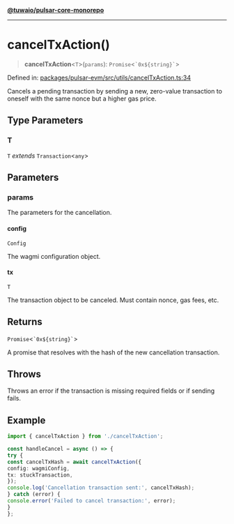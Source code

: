 [**@tuwaio/pulsar-core-monorepo**](../../../README.md)

***

# cancelTxAction()

> **cancelTxAction**\<`T`\>(`params`): `Promise`\<`` `0x${string}` ``\>

Defined in: [packages/pulsar-evm/src/utils/cancelTxAction.ts:34](https://github.com/TuwaIO/pulsar-core/blob/3dd99361d439c3516b34d795b4c0fe6affcc943c/packages/pulsar-evm/src/utils/cancelTxAction.ts#L34)

Cancels a pending transaction by sending a new, zero-value transaction to oneself
with the same nonce but a higher gas price.

## Type Parameters

### T

`T` *extends* `Transaction`\<`any`\>

## Parameters

### params

The parameters for the cancellation.

#### config

`Config`

The wagmi configuration object.

#### tx

`T`

The transaction object to be canceled. Must contain nonce, gas fees, etc.

## Returns

`Promise`\<`` `0x${string}` ``\>

A promise that resolves with the hash of the new cancellation transaction.

## Throws

Throws an error if the transaction is missing required fields or if sending fails.

## Example

```ts
import { cancelTxAction } from './cancelTxAction';

const handleCancel = async () => {
try {
const cancelTxHash = await cancelTxAction({
config: wagmiConfig,
tx: stuckTransaction,
});
console.log('Cancellation transaction sent:', cancelTxHash);
} catch (error) {
console.error('Failed to cancel transaction:', error);
}
};
```
